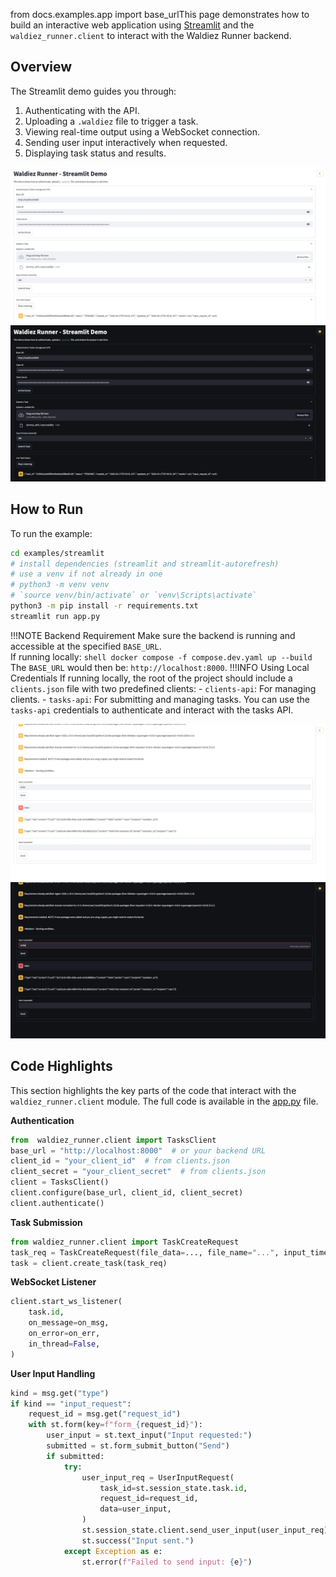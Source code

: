 from docs.examples.app import base_urlThis page demonstrates how to build an interactive web application using [Streamlit](https://streamlit.io/) and the `waldiez_runner.client` to interact with the Waldiez Runner backend.

## Overview

The Streamlit demo guides you through:

1. Authenticating with the API.
2. Uploading a `.waldiez` file to trigger a task.
3. Viewing real-time output using a WebSocket connection.
4. Sending user input interactively when requested.
5. Displaying task status and results.

![Streamlit example overview](../static/images/streamlit_1_light.webp#only-light)
![Streamlit example overview](../static/images/streamlit_1_dark.webp#only-dark)

## How to Run

To run the example:

```bash
cd examples/streamlit
# install dependencies (streamlit and streamlit-autorefresh)
# use a venv if not already in one
# python3 -m venv venv
# `source venv/bin/activate` or `venv\Scripts\activate`
python3 -m pip install -r requirements.txt
streamlit run app.py
```

!!!NOTE Backend Requirement
    Make sure the backend is running and accessible at the specified `BASE_URL`.  
    If running locally:
    ```shell
    docker compose -f compose.dev.yaml up --build
    ```
    The `BASE_URL` would then be: `http://localhost:8000`.
    <!-- or
    ```shell
    docker run -p 8000:8000 waldiez/runner
    ``` -->
!!!INFO Using Local Credentials
    If running locally, the root of the project should include a `clients.json` file with two predefined clients:
    - `clients-api`: For managing clients.
    - `tasks-api`: For submitting and managing tasks.
    You can use the `tasks-api` credentials to authenticate and interact with the tasks API.

![Streamlit example overview with user input ](../static/images/streamlit_2_light.webp#only-light)
![Streamlit example overview with user input ](../static/images/streamlit_2_dark.webp#only-dark)

## Code Highlights

This section highlights the key parts of the code that interact with the `waldiez_runner.client` module. The full code is available in the [app.py](./app.py) file.

<!-- markdownlint-disable MD036 -->
**Authentication**

```python
from  waldiez_runner.client import TasksClient
base_url = "http://localhost:8000"  # or your backend URL
client_id = "your_client_id"  # from clients.json
client_secret = "your_client_secret"  # from clients.json
client = TasksClient()
client.configure(base_url, client_id, client_secret)
client.authenticate()
```

**Task Submission**

```python
from waldiez_runner.client import TaskCreateRequest
task_req = TaskCreateRequest(file_data=..., file_name="...", input_timeout=...)
task = client.create_task(task_req)
```

**WebSocket Listener**

```python
client.start_ws_listener(
    task.id,
    on_message=on_msg,
    on_error=on_err,
    in_thread=False,
)
```

**User Input Handling**

```python
kind = msg.get("type")
if kind == "input_request":
    request_id = msg.get("request_id")
    with st.form(key=f"form_{request_id}"):
        user_input = st.text_input("Input requested:")
        submitted = st.form_submit_button("Send")
        if submitted:
            try:
                user_input_req = UserInputRequest(
                    task_id=st.session_state.task.id,
                    request_id=request_id,
                    data=user_input,
                )
                st.session_state.client.send_user_input(user_input_req)
                st.success("Input sent.")
            except Exception as e:
                st.error(f"Failed to send input: {e}")
```
